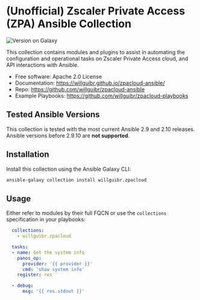 # (Unofficial) Zscaler Private Access (ZPA) Ansible Collection

![Version on Galaxy](https://img.shields.io/badge/dynamic/json?style=flat&label=Ansible+Galaxy&prefix=v&url=https://galaxy.ansible.com/api/v2/collections/willguibr/zpacloud/&query=latest_version.version)

This collection contains modules and plugins to assist in automating the configuration and operational tasks on
Zscaler Private Access cloud, and API interactions with Ansible.

-   Free software: Apache 2.0 License
-   Documentation:
    <https://willguibr.github.io/zpacloud-ansible/>
-   Repo:
    <https://github.com/willguibr/zpacloud-ansible>
-   Example Playbooks:
    <https://github.com/willguibr/zpacloud-playbooks>

Tested Ansible Versions
-----------------------

This collection is tested with the most current Ansible 2.9 and 2.10 releases.  Ansible versions
before 2.9.10 are **not supported**.

Installation
------------

Install this collection using the Ansible Galaxy CLI:

```bash
ansible-galaxy collection install willguibr.zpacloud
```

Usage
-----

Either refer to modules by their full FQCN or use the `collections`
specification in your playbooks:

```yaml
  collections:
    - willguibr.zpacloud

  tasks:
  - name: Get the system info
    panos_op:
      provider: '{{ provider }}'
      cmd: 'show system info'
    register: res

  - debug:
      msg: '{{ res.stdout }}'
```
